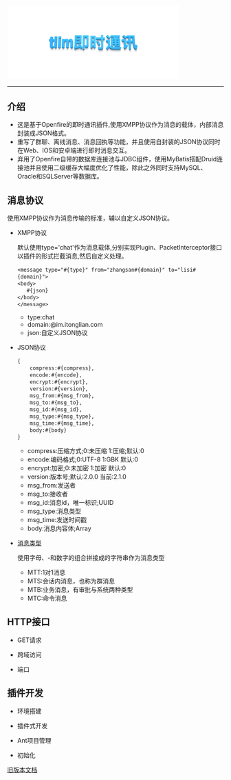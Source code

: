 <img src="https://github.com/GepengCn/tlim/blob/dev/images/tlim.jpg?raw=true" style="max-width:400px;" />

---
## 介绍


- 这是基于Openfire的即时通讯插件,使用XMPP协议作为消息的载体，内部消息封装成JSON格式。
- 重写了群聊、离线消息、消息回执等功能，并且使用自封装的JSON协议同时在Web、IOS和安卓端进行即时消息交互。
- 弃用了Openfire自带的数据库连接池与JDBC组件，使用MyBatis搭配Druid连接池并且使用二级缓存大幅度优化了性能，除此之外同时支持MySQL、Oracle和SQLServer等数据库。



## 消息协议

使用XMPP协议作为消息传输的标准，辅以自定义JSON协议。

- XMPP协议

    默认使用type='chat'作为消息载体,分别实现Plugin、PacketInterceptor接口以插件的形式拦截消息,然后自定义处理。

    ```
    <message type="#{type}" from="zhangsan#{domain}" to="lisi#{domain}">
    <body>
       #{json}
    </body>
    </message>

    ```

    - type:chat
    - domain:@im.itonglian.com
    - json:自定义JSON协议

- JSON协议


    ```
    {
        compress:#{compress},
        encode:#{encode},
        encrypt:#{encrypt},
        version:#{version},
        msg_from:#{msg_from},
        msg_to:#{msg_to},
        msg_id:#{msg_id},
        msg_type:#{msg_type},
        msg_time:#{msg_time},
        body:#{body}
    }
    ```

    - compress:压缩方式;0:未压缩 1:压缩;默认:0
    - encode:编码格式;0:UTF-8 1:GBK 默认:0
    - encrypt:加密;0:未加密 1:加密 默认:0
    - version:版本号;默认:2.0.0 当前:2.1.0
    - msg_from:发送者
    - msg_to:接收者
    - msg_id:消息id，唯一标识;UUID
    - msg_type:消息类型
    - msg_time:发送时间戳
    - body:消息内容体;Array

- [消息类型][messageType]

    使用字母、-和数字的组合拼接成的字符串作为消息类型

    - MTT:1对1消息
    - MTS:会话内消息，也称为群消息
    - MTB:业务消息，有审批与系统两种类型
    - MTC:命令消息


## HTTP接口

- GET请求

- 跨域访问

- 端口


## 插件开发

- 环境搭建

- 插件式开发

- Ant项目管理

- 初始化



[旧版本文档][oldDoc]










[messageType]:https://github.com/GepengCn/tlim/blob/master/src/MESSAGE_TYPE.md


[symbol]:https://github.com/GepengCn/tlim/blob/dev/images/tlim.jpg?raw=true


[oldDoc]:https://github.com/GepengCn/tlim/blob/master/README.md

